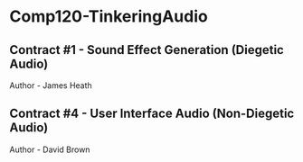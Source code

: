 # Comp120-TinkeringAudio

## Contract #1 - Sound Effect Generation (Diegetic Audio)
Author - James Heath

## Contract #4 - User Interface Audio (Non-Diegetic Audio)
Author - David Brown
